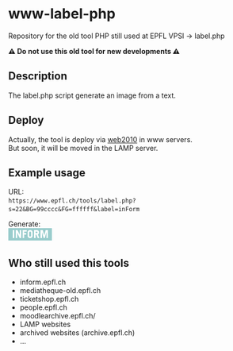 # www-label-php
Repository for the old tool PHP still used at EPFL VPSI -> label.php  

**:warning: Do not use this old tool for new developments :warning:**

Description
-----------
The label.php script generate an image from a text.

Deploy
------
Actually, the tool is deploy via [web2010](https://github.com/epfl-idevelop/web2010) in www servers.  
But soon, it will be moved in the LAMP server.

Example usage
-------------
URL:  
`https://www.epfl.ch/tools/label.php?s=22&BG=99cccc&FG=ffffff&label=inForm`

Generate:  
<img alt="Is EPFL Down" src="https://raw.githubusercontent.com/epfl-idevelop/www-label-php/master/exemple.png">

Who still used this tools
-------------------------
* inform.epfl.ch
* mediatheque-old.epfl.ch
* ticketshop.epfl.ch
* people.epfl.ch
* moodlearchive.epfl.ch/
* LAMP websites
* archived websites (archive.epfl.ch)
* ...
